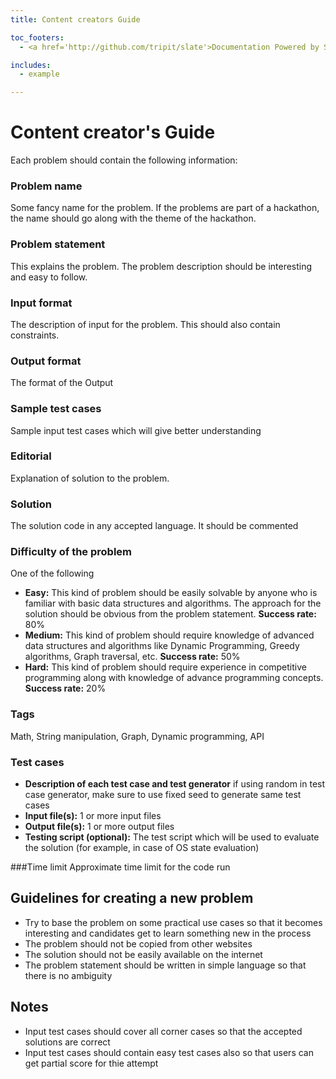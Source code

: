 ```yaml
---
title: Content creators Guide

toc_footers:
  - <a href='http://github.com/tripit/slate'>Documentation Powered by Slate</a>

includes:
  - example

---
```


# Content creator's Guide

Each problem should contain the following information:

### Problem name
Some fancy name for the problem. If the problems are part of a hackathon, the name should go along with the theme of the hackathon.
### Problem statement
This explains the problem. The problem description should be interesting and easy to follow.
### Input format
The description of input for the problem. This should also contain constraints.
### Output format
The format of the Output
### Sample test cases
Sample input test cases which will give better understanding
### Editorial
Explanation of solution to the problem.
### Solution
The solution code in any accepted language. It should be commented
### Difficulty of the problem
One of the following

* **Easy:** This kind of problem should be easily solvable by anyone who is familiar with basic data structures and algorithms. The approach for the solution should be obvious from the problem statement.
**Success rate:** 80%
* **Medium:** This kind of problem should require knowledge of advanced data structures and algorithms like Dynamic Programming, Greedy algorithms, Graph traversal, etc.
**Success rate:** 50%
* **Hard:** This kind of problem should require experience in competitive programming along with knowledge of advance programming concepts.
**Success rate:** 20%

### Tags
Math, String manipulation, Graph, Dynamic programming, API
### Test cases

* **Description of each test case and test generator** if using random in test case generator, make sure to use fixed seed to generate same test cases
* **Input file(s):** 1 or more input files
* **Output file(s):** 1 or more output files
* **Testing script (optional):** The test script which will be used to evaluate the solution (for example, in case of OS state evaluation)

###Time limit
Approximate time limit for the code run

## Guidelines for creating a new problem

* Try to base the problem on some practical use cases so that it becomes interesting and candidates get to learn something new in the process
* The problem should not be copied from other websites
* The solution should not be easily available on the internet
* The problem statement should be written in simple language so that there is no ambiguity

## Notes

* Input test cases should cover all corner cases so that the accepted solutions are correct
* Input test cases should contain easy test cases also so that users can get partial score for thie attempt
